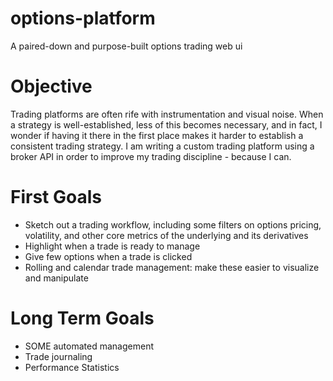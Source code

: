 # options-platform
A paired-down and purpose-built options trading web ui

# Objective
Trading platforms are often rife with instrumentation and visual noise. When a strategy is well-established, less of this becomes necessary, and in fact, I wonder if having it there in the first place makes it harder to establish a consistent trading strategy. I am writing a custom trading platform using a broker API in order to improve my trading discipline - because I can.

# First Goals
- Sketch out a trading workflow, including some filters on options pricing, volatility, and other core metrics of the underlying and its derivatives
- Highlight when a trade is ready to manage
- Give few options when a trade is clicked
- Rolling and calendar trade management: make these easier to visualize and manipulate

# Long Term Goals
- SOME automated management
- Trade journaling
- Performance Statistics
